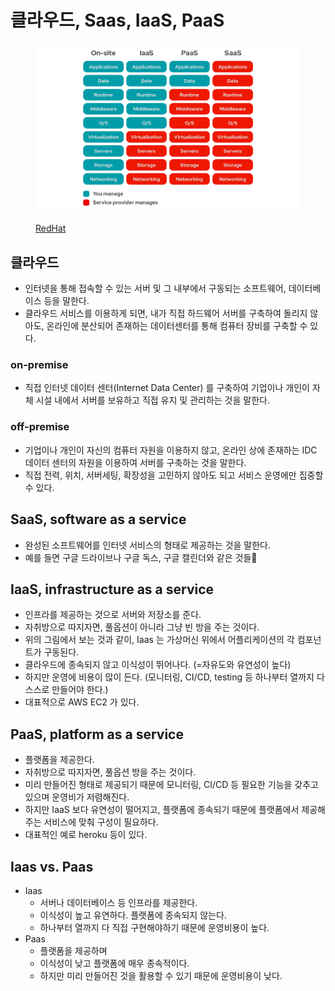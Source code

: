 # 클라우드, Saas, IaaS, PaaS

<figure><img src="../../.gitbook/assets/image (1).png" alt=""><figcaption><p><a href="https://www.redhat.com/cms/managed-files/iaas-paas-saas-diagram5.1-1638x1046.png">RedHat</a></p></figcaption></figure>

## 클라우드

* 인터넷을 통해 접속할 수 있는 서버 및 그 내부에서 구동되는 소프트웨어, 데이터베이스 등을 말한다.&#x20;
* 클라우드 서비스를 이용하게 되면, 내가 직접 하드웨어 서버를 구축하여 돌리지 않아도, 온라인에 분산되어 존재하는 데이터센터를 통해 컴퓨터 장비를 구축할 수 있다.&#x20;

### on-premise&#x20;

* 직접 인터넷 데이터 센터(Internet Data Center) 를 구축하여 기업이나 개인이 자체 시설 내에서 서버를 보유하고 직접 유지 및 관리하는 것을 말한다.&#x20;

### off-premise

* 기업이나 개인이 자신의 컴퓨터 자원을 이용하지 않고, 온라인 상에 존재하는 IDC 데이터 센터의 자원을 이용하여 서버를 구축하는 것을 말한다.&#x20;
* 직접 전력, 위치, 서버세팅, 확장성을 고민하지 않아도 되고 서비스 운영에만 집중할 수 있다.&#x20;

## SaaS, software as a service

* 완성된 소프트웨어를 인터넷 서비스의 형태로 제공하는 것을 말한다.&#x20;
* 예를 들면 구글 드라이브나 구글 독스, 구글 캘린더와 같은 것들

## IaaS, infrastructure as a service

* 인프라를 제공하는 것으로 서버와 저장소를 준다.&#x20;
* 자취방으로 따지자면, 풀옵션이 아니라 그냥 빈 방을 주는 것이다.&#x20;
* 위의 그림에서 보는 것과 같이, Iaas 는 가상머신 위에서 어플리케이션의 각 컴포넌트가 구동된다.&#x20;
* 클라우드에 종속되지 않고 이식성이 뛰어나다. (=자유도와 유연성이 높다)&#x20;
* 하지만 운영에 비용이 많이 든다. (모니터링, CI/CD, testing 등 하나부터 열까지 다 스스로 만들어야 한다.)&#x20;
* 대표적으로 AWS EC2 가 있다.&#x20;

## PaaS, platform as a service&#x20;

* 플랫폼을 제공한다.&#x20;
* 자취방으로 따지자면, 풀옵션 방을 주는 것이다.&#x20;
* 미리 만들어진 형태로 제공되기 때문에 모니터링, CI/CD 등 필요한 기능을 갖추고 있으며 운영비가 저렴해진다.&#x20;
* 하지만 IaaS 보다 유연성이 떨어지고, 플랫폼에 종속되기 때문에 플랫폼에서 제공해주는 서비스에 맞춰 구성이 필요하다.&#x20;
* 대표적인 예로 heroku 등이 있다.&#x20;

## Iaas vs. Paas&#x20;

* Iaas&#x20;
  * 서버나 데이터베이스 등 인프라를 제공한다.&#x20;
  * 이식성이 높고 유연하다. 플랫폼에 종속되지 않는다.&#x20;
  * 하나부터 열까지 다 직접 구현해야하기 때문에 운영비용이 높다.&#x20;
* Paas
  * 플랫폼을 제공하며&#x20;
  * 이식성이 낮고 플랫폼에 매우 종속적이다.&#x20;
  * 하지만 미리 만들어진 것을 활용할 수 있기 때문에 운영비용이 낮다.&#x20;
